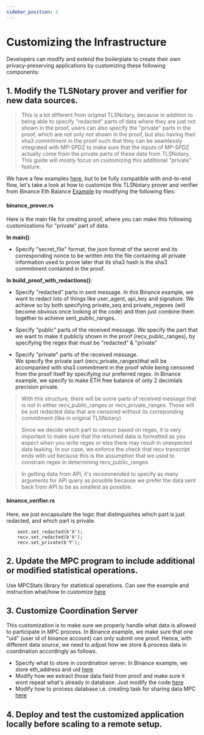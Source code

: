 ```yaml
---
sidebar_position: 2
---
```


# Customizing the Infrastructure

Developers can modify and extend the boilerplate to create their own privacy-preserving applications by customizing these following components:

## 1. Modify the TLSNotary prover and verifier for new data sources.

> This is a bit different from original TLSNotary, because in addition to being able to specify "redacted" parts of data where they are just not shown in the proof, users can also specify the "private" parts in the proof, which are not only not shown in the proof, but also having their sha3 commitment in the proof such that they can be seamlessly integrated with MP-SPDZ to make sure that the inputs of MP-SPDZ actually come from the private parts of these data from TLSNotary. This guide will mostly focus on customizing this additional "private" feature.

We have a few examples [here](https://github.com/ZKStats/tlsn/tree/mpspdz-compat/tlsn/examples), but to be fully compatible with end-to-end flow, let's take a look at how to customize this TLSNotary prover and verifier from Binance Eth Balance [Example](https://github.com/ZKStats/tlsn/tree/mpspdz-compat/tlsn/examples/binance) by modifying the following files:

#### binance_prover.rs

Here is the main file for creating proof, where you can make this following customizations for "private" part of data.

**In main()**:

- Specify "secret_file" format, the json format of the secret and its corresponding nonce to be written into the file containing all private information used to prove later that its sha3 hash is the sha3 commitment contained in the proof.

**In build_proof_with_redactions()**:

- Specify "redacted" parts in sent message.
  In this Binance example, we want to redact lots of things like user_agent, api_key and signature. We achieve so by both specifying private_seq and private_regexes (will become obvious once looking at the code) and then just combine them together to achieve sent_public_ranges.

- Specify "public" parts of the received message.
  We specify the part that we want to make it publicly shown in the proof (recv_public_ranges), by specifying the regex that must be "redacted" & "private"

- Specify "private" parts of the received message.  
  We specify the private part (recv_private_ranges)that will be accompanied with sha3 commitment in the proof while being censored from the proof itself by specifying our preferred regex. In Binance example, we specify to make ETH free balance of only 2 decimlals precision private.

> With this structure, there will be some parts of received message that is not in either recv_public_ranges or recv_private_ranges. Those will be just redacted data that are censored without its correponding commitment (like in original TLSNotary)

> Since we decide which part to censor based on regex, it is very important to make sure that the returned data is formatted as you expect when you write regex or else there may result in unexpected data leaking. In our case, we enforce the check that recv transcript ends with uid because this is the assumption that we used to constrain regex in determining recv_public_ranges

> In getting data from API, it's recommended to specify as many arguments for API query as possible because we prefer the data sent back from API to be as smallest as possible.

#### binance_verifier.rs

Here, we just encapsulate the logic that distinguishes which part is just redacted, and which part is private.

```
    sent.set_redacted(b'X');
    recv.set_redacted(b'X');
    recv.set_private(b'Y');
```

## 2. Update the MPC program to include additional or modified statistical operations.

Use MPCStats library for statistical operations. Can see the example and instruction what/how to customize [here](https://github.com/ZKStats/MP-SPDZ/tree/mpcstats-lib/mpcstats)

## 3. Customize Coordination Server

This customization is to make sure we properly handle what data is allowed to participate in MPC process. In Binance example, we make sure that one "uid" (user id of binance account) can only submit one proof. Hence, with different data source, we need to adjust how we store & process data in coordination accordingly as follows.

- Specify what to store in coordination server.
  In Binance example, we store eth_address and uid [here](https://github.com/ZKStats/mpc-demo-infra/blob/e73b35aa487b8dc1efd403edddb80f10ebebf681/mpc_demo_infra/coordination_server/database.py#L31)
- Modify how we extract those data field from proof and make sure it wont repeat what's already in database.
  Just modify the code [here](https://github.com/ZKStats/mpc-demo-infra/blob/e73b35aa487b8dc1efd403edddb80f10ebebf681/mpc_demo_infra/coordination_server/routes.py#L142-L157)
- Modify how to process database i.e. creating task for sharing data MPC [here](https://github.com/ZKStats/mpc-demo-infra/blob/e73b35aa487b8dc1efd403edddb80f10ebebf681/mpc_demo_infra/coordination_server/routes.py#L233-L250)

## 4. Deploy and test the customized application locally before scaling to a remote setup.
